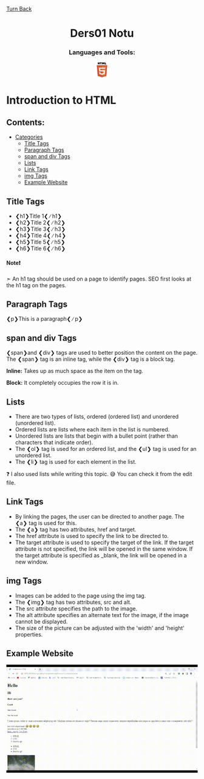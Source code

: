 [Turn Back](../../)
<h1 align="center">Ders01 Notu</h1>



<h3 align="center">Languages and Tools:</h3>
<p align="center"><a href="https://www.w3.org/html/" target="_blank" rel="noreferrer"> <img src="https://raw.githubusercontent.com/devicons/devicon/master/icons/html5/html5-original-wordmark.svg" alt="html5" width="40" height="40"/> </a> </p>


# Introduction to HTML

## Contents:
 - [Categories](#categories)
      - [Title Tags](#title-tags)
      - [Paragraph Tags](#paragraph-tags)
      - [span and div Tags](#span-and-div-tags)
      - [Lists](#lists)
      - [Link Tags](#link-tags)
      - [img Tags](#img-tags)
      - [Example Website](#example-website)

## Title Tags

<ul>
    <li>&#10094;h1&#10095;Title 1&#10094; &#8725; h1&#10095;</li>
    <li>&#10094;h2&#10095;Title 2&#10094; &#8725; h2&#10095;</li>
    <li>&#10094;h3&#10095;Title 3&#10094; &#8725; h3&#10095;</li>
    <li>&#10094;h4&#10095;Title 4&#10094; &#8725; h4&#10095;</li>
    <li>&#10094;h5&#10095;Title 5&#10094; &#8725; h5&#10095;</li>
    <li>&#10094;h6&#10095;Title 6&#10094; &#8725; h6&#10095;</li>
</ul>

<h4><strong>Note&#10071;</strong></h4>
    <p>&#10147; An h1 tag should be used on a page to identify pages. SEO first looks at the h1 tag on the pages.</p>

## Paragraph Tags

<p>&#10094;p&#10095;This is a paragraph&#10094; &#8725; p&#10095;</p>

## span and div Tags

<p>&#10094;span&#10095;and &#10094;div&#10095; tags are used to better position the content on the page. The &#10094;span&#10095; tag is an inline tag, while the &#10094;div&#10095; tag is a block tag.</p>

<p><strong>Inline:</strong> Takes up as much space as the item on the tag.</p>
<p><strong>Block:</strong> It completely occupies the row it is in.</p>

## Lists

<ul>
    <li>There are two types of lists, ordered (ordered list) and unordered (unordered list).</li>
    <li>Ordered lists are lists where each item in the list is numbered.</li>
    <li>Unordered lists are lists that begin with a bullet point (rather than characters that indicate order).</li>
    <li>The &#10094;ol&#10095; tag is used for an ordered list, and the &#10094;ul&#10095; tag is used for an unordered list.</li>
    <li>The &#10094;li&#10095; tag is used for each element in the list.</li>
</ul>

<p>&#10067; I also used lists while writing this topic. &#128517;  You can check it from the edit file.</p>

## Link Tags

<ul>
    <li>By linking the pages, the user can be directed to another page. The &#10094;a&#10095; tag is used for this.</li>
    <li>The &#10094;a&#10095; tag has two attributes, href and target.</li>
    <li>The href attribute is used to specify the link to be directed to.</li>
    <li>The target attribute is used to specify the target of the link. If the target attribute is not specified, the link will be opened in the same window. If the target attribute is specified as _blank, the link will be opened in a new window.</li>
</ul>

## img Tags

<ul>
    <li>Images can be added to the page using the img tag.</li>
    <li>The &#10094;img&#10095; tag has two attributes, src and alt.</li>
    <li>The src attribute specifies the path to the image.</li>
    <li>The alt attribute specifies an alternate text for the image, if the image cannot be displayed.</li>
    <li>The size of the picture can be adjusted with the 'width' and 'height' properties.</li>
</ul>

## Example Website

![alt text](https://github.com/Selahaddin64/TurkcellFrontend2023/blob/add_gif/Ogrenciler/SelahattinDemir/Dersler/Ders01/photo/Ders01.gif)


